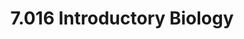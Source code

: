 ---
title: "7.016 Introductory Biology"
rating: "★★★☆☆"
units: "12"
number: "7.016"
course-name: "Introductory Biology"
semester: "Sophomore Fall - 2014"
---